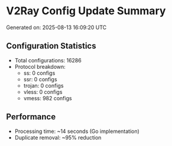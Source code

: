 # V2Ray Config Update Summary
Generated on: 2025-08-13 16:09:20 UTC

## Configuration Statistics
- Total configurations: 16286
- Protocol breakdown:
  - ss: 0 configs
  - ssr: 0 configs
  - trojan: 0 configs
  - vless: 0 configs
  - vmess: 982 configs

## Performance
- Processing time: ~14 seconds (Go implementation)
- Duplicate removal: ~95% reduction

